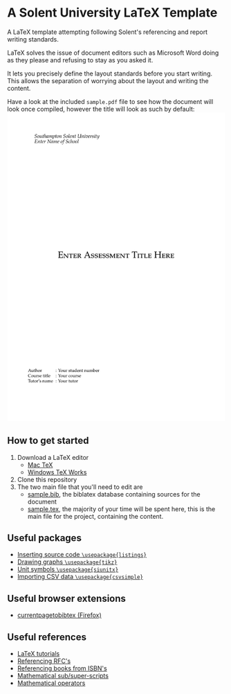 # A Solent University LaTeX Template

A LaTeX template attempting following Solent's referencing and report writing standards.  

LaTeX solves the issue of document editors such as Microsoft Word doing as they please and refusing to stay as you asked it.

It lets you precisely define the layout standards before you start writing. This allows the separation of worrying about the layout and writing the content. 

Have a look at the included `sample.pdf` file to see how the document will look once compiled, however the title will look as such by default:
![Title page](assets/title.png)

## How to get started

1.  Download a LaTeX editor
	- [Mac TeX](https://tug.org/mactex/)
	- [Windows TeX Works](https://www.tug.org/texworks/)
2. Clone this repository 
3. The two main file that you'll need to edit are 
	- [sample.bib](sample.bib), the biblatex database containing sources for the document
	- [sample.tex](sample.tex), the majority of your time will be spent here, this is the main file for the project, containing the content. 

## Useful packages

- [Inserting source code `\usepackage{listings}`](https://en.wikibooks.org/wiki/LaTeX/Source_Code_Listings)
- [Drawing graphs `\usepackage{tikz}`](https://cremeronline.com/LaTeX/minimaltikz.pdf)
- [Unit symbols `\usepackage{siunitx}`](https://anorien.csc.warwick.ac.uk/mirrors/CTAN/macros/latex/contrib/SIunits/SIunits.pdf)
- [Importing CSV data `\usepackage{csvsimple}`](http://anorien.csc.warwick.ac.uk/mirrors/CTAN/macros/latex/contrib/csvsimple/csvsimple.pdf)

## Useful browser extensions

- [currentpagetobibtex (Firefox)](https://addons.mozilla.org/en-US/firefox/addon/currentpagetobibtex/)

## Useful references

- [LaTeX tutorials](https://www.overleaf.com/learn/latex/Creating_a_document_in_LaTeX)
- [Referencing RFC's](https://notesofaprogrammer.blogspot.com/2014/11/bibtex-entries-for-ietf-rfcs-and.html)
- [Referencing books from ISBN's](https://www.ottobib.com/)
- [Mathematical sub/super-scripts](https://www.overleaf.com/learn/latex/Subscripts_and_superscripts)
- [Mathematical operators](https://oeis.org/wiki/List_of_LaTeX_mathematical_symbols#Binary_operators)
